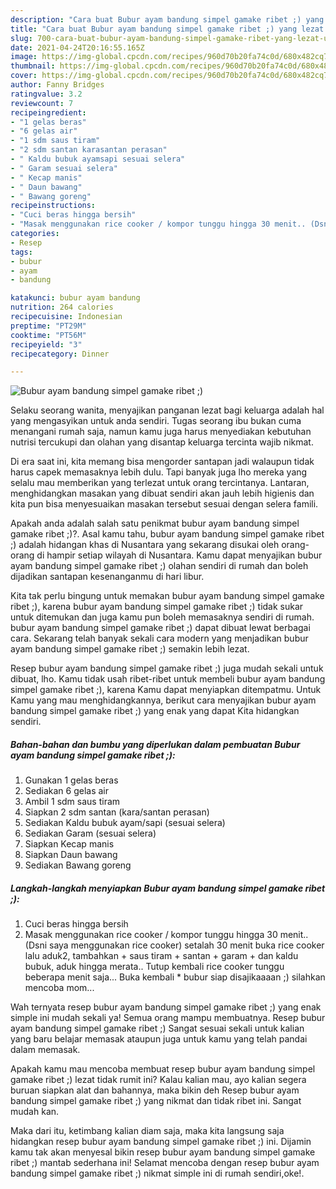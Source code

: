 ```yaml
---
description: "Cara buat Bubur ayam bandung simpel gamake ribet ;) yang lezat Untuk Jualan"
title: "Cara buat Bubur ayam bandung simpel gamake ribet ;) yang lezat Untuk Jualan"
slug: 700-cara-buat-bubur-ayam-bandung-simpel-gamake-ribet-yang-lezat-untuk-jualan
date: 2021-04-24T20:16:55.165Z
image: https://img-global.cpcdn.com/recipes/960d70b20fa74c0d/680x482cq70/bubur-ayam-bandung-simpel-gamake-ribet-foto-resep-utama.jpg
thumbnail: https://img-global.cpcdn.com/recipes/960d70b20fa74c0d/680x482cq70/bubur-ayam-bandung-simpel-gamake-ribet-foto-resep-utama.jpg
cover: https://img-global.cpcdn.com/recipes/960d70b20fa74c0d/680x482cq70/bubur-ayam-bandung-simpel-gamake-ribet-foto-resep-utama.jpg
author: Fanny Bridges
ratingvalue: 3.2
reviewcount: 7
recipeingredient:
- "1 gelas beras"
- "6 gelas air"
- "1 sdm saus tiram"
- "2 sdm santan karasantan perasan"
- " Kaldu bubuk ayamsapi sesuai selera"
- " Garam sesuai selera"
- " Kecap manis"
- " Daun bawang"
- " Bawang goreng"
recipeinstructions:
- "Cuci beras hingga bersih"
- "Masak menggunakan rice cooker / kompor tunggu hingga 30 menit.. (Dsni saya menggunakan rice cooker) setalah 30 menit buka rice cooker lalu aduk2, tambahkan + saus tiram + santan + garam + dan kaldu bubuk, aduk hingga merata.. Tutup kembali rice cooker tunggu beberapa menit saja... Buka kembali * bubur siap disajikaaaan ;) silahkan mencoba mom..."
categories:
- Resep
tags:
- bubur
- ayam
- bandung

katakunci: bubur ayam bandung 
nutrition: 264 calories
recipecuisine: Indonesian
preptime: "PT29M"
cooktime: "PT56M"
recipeyield: "3"
recipecategory: Dinner

---
```



![Bubur ayam bandung simpel gamake ribet ;)](https://img-global.cpcdn.com/recipes/960d70b20fa74c0d/680x482cq70/bubur-ayam-bandung-simpel-gamake-ribet-foto-resep-utama.jpg)

Selaku seorang wanita, menyajikan panganan lezat bagi keluarga adalah hal yang mengasyikan untuk anda sendiri. Tugas seorang ibu bukan cuma menangani rumah saja, namun kamu juga harus menyediakan kebutuhan nutrisi tercukupi dan olahan yang disantap keluarga tercinta wajib nikmat.

Di era  saat ini, kita memang bisa mengorder santapan jadi walaupun tidak harus capek memasaknya lebih dulu. Tapi banyak juga lho mereka yang selalu mau memberikan yang terlezat untuk orang tercintanya. Lantaran, menghidangkan masakan yang dibuat sendiri akan jauh lebih higienis dan kita pun bisa menyesuaikan masakan tersebut sesuai dengan selera famili. 



Apakah anda adalah salah satu penikmat bubur ayam bandung simpel gamake ribet ;)?. Asal kamu tahu, bubur ayam bandung simpel gamake ribet ;) adalah hidangan khas di Nusantara yang sekarang disukai oleh orang-orang di hampir setiap wilayah di Nusantara. Kamu dapat menyajikan bubur ayam bandung simpel gamake ribet ;) olahan sendiri di rumah dan boleh dijadikan santapan kesenanganmu di hari libur.

Kita tak perlu bingung untuk memakan bubur ayam bandung simpel gamake ribet ;), karena bubur ayam bandung simpel gamake ribet ;) tidak sukar untuk ditemukan dan juga kamu pun boleh memasaknya sendiri di rumah. bubur ayam bandung simpel gamake ribet ;) dapat dibuat lewat berbagai cara. Sekarang telah banyak sekali cara modern yang menjadikan bubur ayam bandung simpel gamake ribet ;) semakin lebih lezat.

Resep bubur ayam bandung simpel gamake ribet ;) juga mudah sekali untuk dibuat, lho. Kamu tidak usah ribet-ribet untuk membeli bubur ayam bandung simpel gamake ribet ;), karena Kamu dapat menyiapkan ditempatmu. Untuk Kamu yang mau menghidangkannya, berikut cara menyajikan bubur ayam bandung simpel gamake ribet ;) yang enak yang dapat Kita hidangkan sendiri.

<!--inarticleads1-->

##### Bahan-bahan dan bumbu yang diperlukan dalam pembuatan Bubur ayam bandung simpel gamake ribet ;):

1. Gunakan 1 gelas beras
1. Sediakan 6 gelas air
1. Ambil 1 sdm saus tiram
1. Siapkan 2 sdm santan (kara/santan perasan)
1. Sediakan  Kaldu bubuk ayam/sapi (sesuai selera)
1. Sediakan  Garam (sesuai selera)
1. Siapkan  Kecap manis
1. Siapkan  Daun bawang
1. Sediakan  Bawang goreng




<!--inarticleads2-->

##### Langkah-langkah menyiapkan Bubur ayam bandung simpel gamake ribet ;):

1. Cuci beras hingga bersih
1. Masak menggunakan rice cooker / kompor tunggu hingga 30 menit.. (Dsni saya menggunakan rice cooker) setalah 30 menit buka rice cooker lalu aduk2, tambahkan + saus tiram + santan + garam + dan kaldu bubuk, aduk hingga merata.. Tutup kembali rice cooker tunggu beberapa menit saja... Buka kembali * bubur siap disajikaaaan ;) silahkan mencoba mom...




Wah ternyata resep bubur ayam bandung simpel gamake ribet ;) yang enak simple ini mudah sekali ya! Semua orang mampu membuatnya. Resep bubur ayam bandung simpel gamake ribet ;) Sangat sesuai sekali untuk kalian yang baru belajar memasak ataupun juga untuk kamu yang telah pandai dalam memasak.

Apakah kamu mau mencoba membuat resep bubur ayam bandung simpel gamake ribet ;) lezat tidak rumit ini? Kalau kalian mau, ayo kalian segera buruan siapkan alat dan bahannya, maka bikin deh Resep bubur ayam bandung simpel gamake ribet ;) yang nikmat dan tidak ribet ini. Sangat mudah kan. 

Maka dari itu, ketimbang kalian diam saja, maka kita langsung saja hidangkan resep bubur ayam bandung simpel gamake ribet ;) ini. Dijamin kamu tak akan menyesal bikin resep bubur ayam bandung simpel gamake ribet ;) mantab sederhana ini! Selamat mencoba dengan resep bubur ayam bandung simpel gamake ribet ;) nikmat simple ini di rumah sendiri,oke!.

